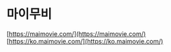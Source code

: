 # 마이무비
[https://maimovie.com/](https://maimovie.com/)  
[https://ko.maimovie.com/](https://ko.maimovie.com/)
